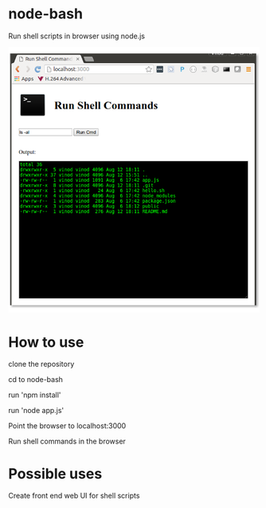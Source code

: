 # node-bash
Run shell scripts in browser using node.js

![alt text](screenshot.png "node-bash screenshot")

# How to use
clone the repository

cd to node-bash

run 'npm install'

run 'node app.js'

Point the browser to localhost:3000

Run shell commands in the browser

# Possible uses
Create front end web UI for shell scripts

